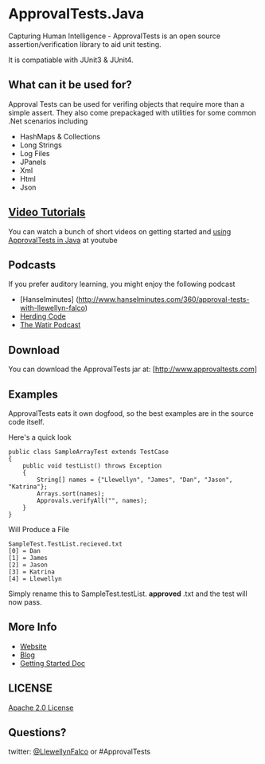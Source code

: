 ApprovalTests.Java
==================
Capturing Human Intelligence - ApprovalTests is an open source assertion/verification library to aid unit testing.

It is compatiable with JUnit3 & JUnit4.

What can it be used for?
---

Approval Tests can be used for verifing objects that require more than a simple assert. They also come prepackaged with utilities for some common .Net scenarios including


- HashMaps & Collections
- Long Strings
- Log Files
- JPanels
- Xml
- Html
- Json


[Video Tutorials](http://www.youtube.com/playlist?list=PL0C32F89E8BBB5368)
---

You can watch a bunch of short videos on getting started and [using ApprovalTests in Java](http://www.youtube.com/playlist?list=PL0C32F89E8BBB5368) at youtube

Podcasts
---
If you prefer auditory learning, you might enjoy the following podcast 

- [Hanselminutes] (http://www.hanselminutes.com/360/approval-tests-with-llewellyn-falco)
- [Herding Code](http://www.developerfusion.com/media/122649/herding-code-117-llewellyn-falcon-on-approval-tests/)
- [The Watir Podcast](http://watirpodcast.com/podcast-53/)


Download 
---
You can download the ApprovalTests jar at: [http://www.approvaltests.com]


Examples
---
ApprovalTests eats it own dogfood, so the best examples are in the source code itself.

 Here's a quick look 
   	
	public class SampleArrayTest extends TestCase
	{
		public void testList() throws Exception
		{
			String[] names = {"Llewellyn", "James", "Dan", "Jason", "Katrina"};
			Arrays.sort(names);
			Approvals.verifyAll("", names);
		}
	}

Will Produce a File 

    SampleTest.TestList.recieved.txt
    [0] = Dan
    [1] = James
    [2] = Jason
    [3] = Katrina
    [4] = Llewellyn

Simply rename this to SampleTest.testList. **approved** .txt and the test will now pass.


More Info
---

- [Website](http://approvaltests.sourceforge.net/)
- [Blog](http://blog.approvaltests.com/)
- [Getting Started Doc](https://github.com/approvals/ApprovalTests.Net/blob/master/build/Documentation/Approval%20Tests%20-%20Getting%20Started.pdf?raw=true)

	
## LICENSE
[Apache 2.0 License](https://github.com/SignalR/SignalR/blob/master/LICENSE.md)


Questions?
---

twitter: [@LlewellynFalco](https://twitter.com/#!/llewellynfalco) or #ApprovalTests